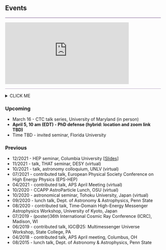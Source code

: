 ## Events
<hr style="height:2px;border-width:0;color:gray;background-color:#B3A1BF">

<iframe src="https://calendar.google.com/calendar/embed?height=200&wkst=2&bgcolor=%23B39DDB&ctz=America%2FNew_York&showTitle=0&showTabs=0&showCalendars=1&showDate=1&showPrint=0&src=eXVhbmNjOTVAZ21haWwuY29t&color=%23039BE5" style="border-width:0" width="400" height="200" frameborder="0" scrolling="no"></iframe>
<hr style="height:1px;border-width:0;color:gray;background-color:#B3A1BF">

<details><summary>CLICK ME</summary>
<p>

#### yes, even hidden code blocks!

```python
print("hello world!")
```

</p>
</details>

### Upcoming
* March 16 - CTC talk series, University of Maryland (in person)
* **April 5, 10 am (EDT) - PhD defense (hybrid: location and zoom link TBD)**
* Time TBD - invited seminar, Florida University

### Previous
* 12/2021 - HEP seminar, Columbia University [[Slides](https://yuan-cc.github.io/files/columbia_slides.pdf)]
* 11/2021 - talk, THAT seminar, DESY (virtual)
* 10/2021 - talk, astronomy colloquium, UNLV (virtual)
* 07/2021 - contributed talk, European Physical Society Conference on High Energy Physics (EPS-HEP)
* 04/2021 - contributed talk, APS April Meeting (virtual)
* 10/2020 - CCAPP AstroParticle Lunch, OSU (virtual)
* 10/2020 - astronomical seminar, Tohoku University, Japan (virtual) 
* 09/2020 - lunch talk, Dept. of Astronomy & Astrophysics, Penn State 
* 08/2020 - contributed taik, Time-Domain High-Energy Messenger Astrophysics Workshop, University of Kyoto, Japan
* 07/2019 - (poster)36th International Cosmic Ray Conference (ICRC), Madison, WI
* 06/2019 - contributed talk, IGC@25: Multimessenger Universe Workshop, State College, PA
* 04/2018 - contributed talk, APS April meeting, Columbus, OH
* 08/2015 - lunch talk, Dept. of Astronomy & Astrophysics, Penn State
